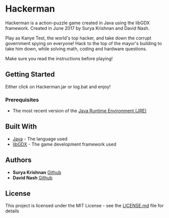 # Hackerman

Hackerman is a action-puzzle game created in Java using the libGDX framework. Created in June 2017 by Surya Krishnan and David Nash. 

Play as Kanye Test, the world's top hacker, and take down the corrupt government spying on everyone! Hack to the top of the mayor's building to take him down, while solving math, coding and hardware questions.

Make sure you read the instructions before playing!

## Getting Started

Either click on Hackerman.jar or log.bat and enjoy!

### Prerequisites

* The most recent version of the [Java Runtime Environment (JRE)](https://www.oracle.com/technetwork/java/javase/downloads/jre8-downloads-2133155.html)

## Built With

* [Java](https://docs.oracle.com/javase/8/docs/) - The language used
* [libGDX](https://libgdx.badlogicgames.com/) - The game development framework used

## Authors

* **Surya Krishnan** [Github](https://github.com/krsh2001)
* **David Nash** [Github](https://github.com/david-nash)

## License

This project is licensed under the MIT License - see the [LICENSE.md](LICENSE.md) file for details

